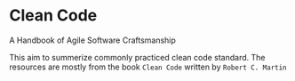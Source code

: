 # Clean Code
A Handbook of Agile Software Craftsmanship

This aim to summerize commonly practiced clean code standard. The resources are mostly from the book `Clean Code` written by `Robert C. Martin`